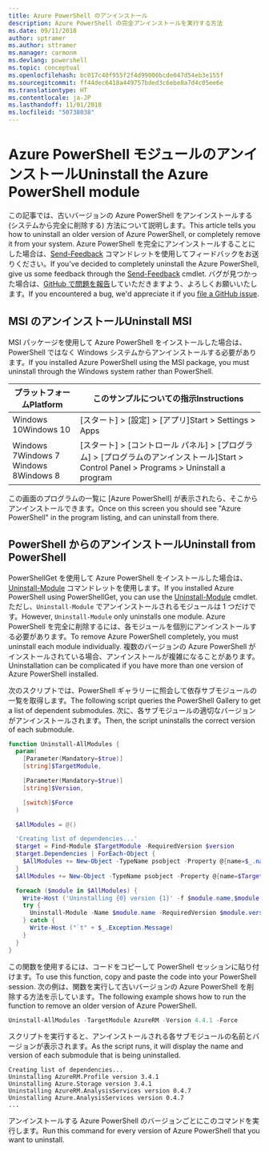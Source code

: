 ```yaml
---
title: Azure PowerShell のアンインストール
description: Azure PowerShell の完全アンインストールを実行する方法
ms.date: 09/11/2018
author: sptramer
ms.author: sttramer
ms.manager: carmonm
ms.devlang: powershell
ms.topic: conceptual
ms.openlocfilehash: bc017c40f955f2f4d99000bcde047d54eb3e155f
ms.sourcegitcommit: ff44dec6418a449757bded3c6ebe0a7d4c05ee6e
ms.translationtype: HT
ms.contentlocale: ja-JP
ms.lasthandoff: 11/01/2018
ms.locfileid: "50738038"
---
```

# <a name="uninstall-the-azure-powershell-module"></a><span data-ttu-id="1d909-103">Azure PowerShell モジュールのアンインストール</span><span class="sxs-lookup"><span data-stu-id="1d909-103">Uninstall the Azure PowerShell module</span></span>

<span data-ttu-id="1d909-104">この記事では、古いバージョンの Azure PowerShell をアンインストールする (システムから完全に削除する) 方法について説明します。</span><span class="sxs-lookup"><span data-stu-id="1d909-104">This article tells you how to uninstall an older version of Azure PowerShell, or completely remove it from your system.</span></span> <span data-ttu-id="1d909-105">Azure PowerShell を完全にアンインストールすることにした場合は、[Send-Feedback](/powershell/module/azurerm.profile/send-feedback) コマンドレットを使用してフィードバックをお送りください。</span><span class="sxs-lookup"><span data-stu-id="1d909-105">If you've decided to completely uninstall the Azure PowerShell, give us some feedback through the [Send-Feedback](/powershell/module/azurerm.profile/send-feedback) cmdlet.</span></span>
<span data-ttu-id="1d909-106">バグが見つかった場合は、[GitHub で問題を報告](https://github.com/azure/azure-powershell/issues)していただきますよう、よろしくお願いいたします。</span><span class="sxs-lookup"><span data-stu-id="1d909-106">If you encountered a bug, we'd appreciate it if you [file a GitHub issue](https://github.com/azure/azure-powershell/issues).</span></span>

## <a name="uninstall-msi"></a><span data-ttu-id="1d909-107">MSI のアンインストール</span><span class="sxs-lookup"><span data-stu-id="1d909-107">Uninstall MSI</span></span>

<span data-ttu-id="1d909-108">MSI パッケージを使用して Azure PowerShell をインストールした場合は、PowerShell ではなく Windows システムからアンインストールする必要があります。</span><span class="sxs-lookup"><span data-stu-id="1d909-108">If you installed Azure PowerShell using the MSI package, you must uninstall through the Windows system rather than PowerShell.</span></span>

| <span data-ttu-id="1d909-109">プラットフォーム</span><span class="sxs-lookup"><span data-stu-id="1d909-109">Platform</span></span> | <span data-ttu-id="1d909-110">このサンプルについての指示</span><span class="sxs-lookup"><span data-stu-id="1d909-110">Instructions</span></span> |
|----------|--------------|
| <span data-ttu-id="1d909-111">Windows 10</span><span class="sxs-lookup"><span data-stu-id="1d909-111">Windows 10</span></span> | <span data-ttu-id="1d909-112">[スタート] > [設定] > [アプリ]</span><span class="sxs-lookup"><span data-stu-id="1d909-112">Start > Settings > Apps</span></span> |
| <span data-ttu-id="1d909-113">Windows 7</span><span class="sxs-lookup"><span data-stu-id="1d909-113">Windows 7</span></span> </br><span data-ttu-id="1d909-114">Windows 8</span><span class="sxs-lookup"><span data-stu-id="1d909-114">Windows 8</span></span> | <span data-ttu-id="1d909-115">[スタート] > [コントロール パネル] > [プログラム] > [プログラムのアンインストール]</span><span class="sxs-lookup"><span data-stu-id="1d909-115">Start > Control Panel > Programs > Uninstall a program</span></span> |

<span data-ttu-id="1d909-116">この画面のプログラムの一覧に [Azure PowerShell] が表示されたら、そこからアンインストールできます。</span><span class="sxs-lookup"><span data-stu-id="1d909-116">Once on this screen you should see "Azure PowerShell" in the program listing, and can uninstall from there.</span></span>

## <a name="uninstall-from-powershell"></a><span data-ttu-id="1d909-117">PowerShell からのアンインストール</span><span class="sxs-lookup"><span data-stu-id="1d909-117">Uninstall from PowerShell</span></span>

<span data-ttu-id="1d909-118">PowerShellGet を使用して Azure PowerShell をインストールした場合は、[Uninstall-Module](/powershell/module/powershellget/uninstall-module) コマンドレットを使用します。</span><span class="sxs-lookup"><span data-stu-id="1d909-118">If you installed Azure PowerShell using PowerShellGet, you can use the [Uninstall-Module](/powershell/module/powershellget/uninstall-module) cmdlet.</span></span> <span data-ttu-id="1d909-119">ただし、`Uninstall-Module` でアンインストールされるモジュールは 1 つだけです。</span><span class="sxs-lookup"><span data-stu-id="1d909-119">However, `Uninstall-Module` only uninstalls one module.</span></span> <span data-ttu-id="1d909-120">Azure PowerShell を完全に削除するには、各モジュールを個別にアンインストールする必要があります。</span><span class="sxs-lookup"><span data-stu-id="1d909-120">To remove Azure PowerShell completely, you must uninstall each module individually.</span></span> <span data-ttu-id="1d909-121">複数のバージョンの Azure PowerShell がインストールされている場合、アンインストールが複雑になることがあります。</span><span class="sxs-lookup"><span data-stu-id="1d909-121">Uninstallation can be complicated if you have more than one version of Azure PowerShell installed.</span></span>

<span data-ttu-id="1d909-122">次のスクリプトでは、PowerShell ギャラリーに照会して依存サブモジュールの一覧を取得します。</span><span class="sxs-lookup"><span data-stu-id="1d909-122">The following script queries the PowerShell Gallery to get a list of dependent submodules.</span></span> <span data-ttu-id="1d909-123">次に、各サブモジュールの適切なバージョンがアンインストールされます。</span><span class="sxs-lookup"><span data-stu-id="1d909-123">Then, the script uninstalls the correct version of each submodule.</span></span>

```powershell
function Uninstall-AllModules {
  param(
    [Parameter(Mandatory=$true)]
    [string]$TargetModule,

    [Parameter(Mandatory=$true)]
    [string]$Version,

    [switch]$Force
  )

  $AllModules = @()

  'Creating list of dependencies...'
  $target = Find-Module $TargetModule -RequiredVersion $version
  $target.Dependencies | ForEach-Object {
    $AllModules += New-Object -TypeName psobject -Property @{name=$_.name; version=$_.requiredversion}
  }
  $AllModules += New-Object -TypeName psobject -Property @{name=$TargetModule; version=$Version}

  foreach ($module in $AllModules) {
    Write-Host ('Uninstalling {0} version {1}' -f $module.name,$module.version)
    try {
      Uninstall-Module -Name $module.name -RequiredVersion $module.version -Force:$Force -ErrorAction Stop
    } catch {
      Write-Host ("`t" + $_.Exception.Message)
    }
  }
}
```

<span data-ttu-id="1d909-124">この関数を使用するには、コードをコピーして PowerShell セッションに貼り付けます。</span><span class="sxs-lookup"><span data-stu-id="1d909-124">To use this function, copy and paste the code into your PowerShell session.</span></span> <span data-ttu-id="1d909-125">次の例は、関数を実行して古いバージョンの Azure PowerShell を削除する方法を示しています。</span><span class="sxs-lookup"><span data-stu-id="1d909-125">The following example shows how to run the function to remove an older version of Azure PowerShell.</span></span>

```powershell
Uninstall-AllModules -TargetModule AzureRM -Version 4.4.1 -Force
```

<span data-ttu-id="1d909-126">スクリプトを実行すると、アンインストールされる各サブモジュールの名前とバージョンが表示されます。</span><span class="sxs-lookup"><span data-stu-id="1d909-126">As the script runs, it will display the name and version of each submodule that is being uninstalled.</span></span>

```output
Creating list of dependencies...
Uninstalling AzureRM.Profile version 3.4.1
Uninstalling Azure.Storage version 3.4.1
Uninstalling AzureRM.AnalysisServices version 0.4.7
Uninstalling Azure.AnalysisServices version 0.4.7
...
```

<span data-ttu-id="1d909-127">アンインストールする Azure PowerShell のバージョンごとにこのコマンドを実行します。</span><span class="sxs-lookup"><span data-stu-id="1d909-127">Run this command for every version of Azure PowerShell that you want to uninstall.</span></span>

